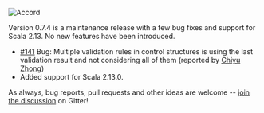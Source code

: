 ![Accord](https://raw.githubusercontent.com/wix/accord/master/assets/accord-logo-light.png?raw=1)

Version 0.7.4 is a maintenance release with a few bug fixes and support for Scala 2.13. No new features have been introduced.

* [#141](https://github.com/wix/accord/issues/141) Bug: Multiple validation rules in control structures is using the last validation result and not considering all of them (reported by [Chiyu Zhong](https://github.com/CatTail))
* Added support for Scala 2.13.0.


As always, bug reports, pull requests and other ideas are welcome -- [join the discussion](https://gitter.im/wix/accord?utm_source=share-link&utm_medium=link&utm_campaign=share-link) on Gitter!
